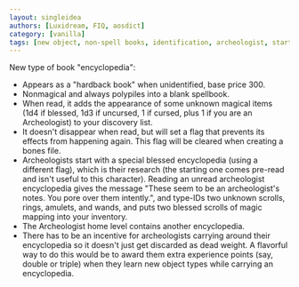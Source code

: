 ```yaml
---
layout: singleidea
authors: [Luxidream, FIQ, aosdict]
category: [vanilla]
tags: [new object, non-spell books, identification, archeologist, starting equipment, role benefits, experience points]
---
```

New type of book "encyclopedia":
* Appears as a "hardback book" when unidentified, base price 300.
* Nonmagical and always polypiles into a blank spellbook.
* When read, it adds the appearance of some unknown magical items (1d4 if blessed, 1d3 if uncursed, 1 if cursed, plus 1 if you are an Archeologist) to your discovery list.
* It doesn't disappear when read, but will set a flag that prevents its effects from happening again. This flag will be cleared when creating a bones file.
* Archeologists start with a special blessed encyclopedia (using a different flag), which is their research (the starting one comes pre-read and isn't useful to this character). Reading an unread archeologist encyclopedia gives the message "These seem to be an archeologist's notes. You pore over them intently.", and type-IDs two unknown scrolls, rings, amulets, and wands, and puts two blessed scrolls of magic mapping into your inventory.
* The Archeologist home level contains another encyclopedia.
* There has to be an incentive for archeologists carrying around their encyclopedia so it doesn't just get discarded as dead weight. A flavorful way to do this would be to award them extra experience points (say, double or triple) when they learn new object types while carrying an encyclopedia.
